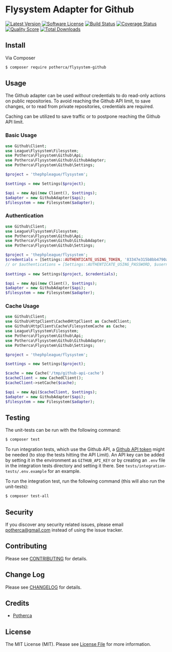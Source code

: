 # Flysystem Adapter for Github

[![Latest Version][Latest Version Badge]][Release Page]
[![Software License][Software License Badge]][License file]
[![Build Status][Build Status Badge]][Travis Page]
[![Coverage Status][Coverage Status Badge]][Coveralls Page]
[![Quality Score][Quality Score Badge]][Scrutinizer Page]
[![Total Downloads][Total Downloads Badge]][Packagist Page]

## Install

Via Composer

``` bash
$ composer require potherca/flysystem-github
```

## Usage

The Github adapter can be used *without* credentials to do read-only actions on
public repositories. To avoid reaching the Github API limit, to save changes, or 
to read from private repositories, credentials are required.

Caching can be utilized to save traffic or to postpone reaching the Github API 
limit.

### Basic Usage

```php
use Github\Client;
use League\Flysystem\Filesystem;
use Potherca\Flysystem\Github\Api;
use Potherca\Flysystem\Github\GithubAdapter;
use Potherca\Flysystem\Github\Settings;

$project = 'thephpleague/flysystem';

$settings = new Settings($project);

$api = new Api(new Client(), $settings);
$adapter = new GithubAdapter($api);
$filesystem = new Filesystem($adapter);
```

### Authentication

```php
use Github\Client;
use League\Flysystem\Filesystem;
use Potherca\Flysystem\Github\Api;
use Potherca\Flysystem\Github\GithubAdapter;
use Potherca\Flysystem\Github\Settings;

$project = 'thephpleague/flysystem';
$credentials = [Settings::AUTHENTICATE_USING_TOKEN, '83347e315b8bb4790a48ed6953a5ad9e825b4e10'];
// or $authentications = [Settings::AUTHENTICATE_USING_PASSWORD, $username, $password];
    
$settings = new Settings($project, $credentials);

$api = new Api(new Client(), $settings);
$adapter = new GithubAdapter($api);
$filesystem = new Filesystem($adapter);
```

### Cache Usage

```php
use Github\Client;
use Github\HttpClient\CachedHttpClient as CachedClient;
use Github\HttpClient\Cache\FilesystemCache as Cache;
use League\Flysystem\Filesystem;
use Potherca\Flysystem\Github\Api;
use Potherca\Flysystem\Github\GithubAdapter;
use Potherca\Flysystem\Github\Settings;

$project = 'thephpleague/flysystem';

$settings = new Settings($project);

$cache = new Cache('/tmp/github-api-cache')
$cacheClient = new CachedClient();
$cacheClient->setCache($cache);

$api = new Api($cacheClient, $settings);
$adapter = new GithubAdapter($api);
$filesystem = new Filesystem($adapter);

```

## Testing

The unit-tests can be run with the following command:

``` bash
$ composer test
```

To run integration tests, which use the Github API, a [Github API token](https://help.github.com/articles/creating-an-access-token-for-command-line-use/) might be needed (to stop the tests hitting the API Limit).
An API key can be added by setting it in the environment as `GITHUB_API_KEY` or by creating an `.env` file in the integration tests directory and setting it there.
See `tests/integration-tests/.env.example` for an example.

To run the integration test, run the following command (this will also run the unit-tests):

``` bash
$ composer test-all
```
 
## Security

If you discover any security related issues, please email potherca@gmail.com instead of using the issue tracker.

## Contributing

Please see [CONTRIBUTING](CONTRIBUTING.md) for details.

## Change Log

Please see [CHANGELOG](CHANGELOG.md) for details.

## Credits

- [Potherca](https://github.com/potherca)

## License

The MIT License (MIT). Please see [License File] for more information.

[Release Page]: https://github.com/potherca/flysystem-github/releases
[License File]: LICENSE.md
[Travis Page]: https://travis-ci.org/Potherca/flysystem-github
[Coveralls Page]: https://coveralls.io/github/potherca/flysystem-github
[Scrutinizer Page]: https://scrutinizer-ci.com/g/potherca/flysystem-github
[Packagist Page]: https://packagist.org/packages/potherca/flysystem-github

[Latest Version Badge]: https://img.shields.io/github/release/potherca/flysystem-github.svg
[Software License Badge]: https://img.shields.io/badge/license-MIT-brightgreen.svg
[Build Status Badge]: https://img.shields.io/travis/Potherca/flysystem-github.svg
[Coverage Status Badge]: https://coveralls.io/repos/potherca/flysystem-github/badge.svg
[Quality Score Badge]: https://img.shields.io/scrutinizer/g/potherca/flysystem-github.svg
[Total Downloads Badge]: https://img.shields.io/packagist/dt/potherca/flysystem-github.svg